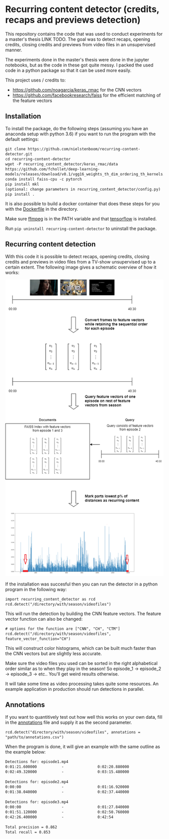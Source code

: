 # Recurring content detector (credits, recaps and previews detection)

This repository contains the code that was used to conduct experiments for a master's thesis LINK TODO. The goal was to detect recaps, opening credits, closing credits and previews from video files in an unsupervised manner.

The experiments done in the master's thesis were done in the jupyter notebooks, but as the code in these got quite messy. I packed the used code in a python package so that it can be used more easily.

This project uses / credits to:
- https://github.com/noagarcia/keras_rmac for the CNN vectors 
- https://github.com/facebookresearch/faiss for the efficient matching of the feature vectors 

## Installation

To install the package, do the following steps (assuming you have an anaconda setup with python 3.6) if you want to run the program with the default settings:

```
git clone https://github.com/nielstenboom/recurring-content-detector.git
cd recurring-content-detector
wget -P recurring_content_detector/keras_rmac/data https://github.com/fchollet/deep-learning-models/releases/download/v0.1/vgg16_weights_th_dim_ordering_th_kernels.h5
conda install faiss-cpu -c pytorch
pip install mkl
(optional: change parameters in recurring_content_detector/config.py)
pip install .
```

It is also possible to build a docker container that does these steps for you with the [Dockerfile](Dockerfile) in the directory.

Make sure [ffmpeg](https://ffmpeg.org/) is in the PATH variable and that [tensorflow](https://www.tensorflow.org/install/pip) is installed.

Run `pip uninstall recurring-content-detector` to uninstall the package.

## Recurring content detection

With this code it is possible to detect recaps, opening credits, closing credits and previews in video files from a TV-show unsupervised up to a certain extent. The following image gives a schematic overview of how it works: 

<p align="center">
<img src="images/thesisdiagram.png?raw=true">
</p>

If the installation was succesful then you can run the detector in a python program in the following way:

```
import recurring_content_detector as rcd
rcd.detect("/directory/with/season/videofiles")
```
This will run the detection by building the CNN feature vectors. The feature vector function can also be changed:
```
# options for the function are ["CNN", "CH", "CTM"]
rcd.detect("/directory/with/season/videofiles", feature_vector_function="CH")
```
This will construct color histograms, which can be built much faster than the CNN vectors but are slightly less accurate.

Make sure the video files you used can be sorted in the right alphabetical order similar as to when they play in the season! So episode_1 -> episode_2 -> episode_3 -> etc.. You'll get weird results otherwise.

It will take some time as video processing takes quite some resources. An example application in production should run detections in parallel.


## Annotations

If you want to quantitively test out how well this works on your own data, fill in the [annotations](annotations_example.csv) file and supply it as the second parameter.
```
rcd.detect("directory/with/season/videofiles", annotations = "path/to/annotations.csv")
```

When the program is done, it will give an example with the same outline as the example below:

 ```
Detections for: episode1.mp4
0:01:21.600000           -               0:02:20.880000
0:02:49.320000           -               0:03:15.480000

Detections for: episode2.mp4
0:00:00                  -               0:01:16.920000
0:01:38.040000           -               0:02:37.440000

Detections for: episode3.mp4
0:00:00                  -               0:01:27.840000
0:01:51.120000           -               0:02:50.760000
0:42:26.400000           -               0:42:54

Total precision = 0.862
Total recall = 0.853
 ```